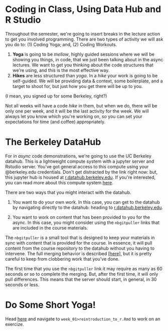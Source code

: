 # Coding in Class, Using Data Hub and R Studio
Throughout the semester, we're going to insert breaks in the lecture action to get you involved programming. There are two types of activity we will ask you do to: (1) Coding Yoga; and, (2) Coding Workouts.

1. **Yoga** is going to be *mellow*, highly guided sessions where we will be showing you things, in code, that we just been talking about in the async lectures. We want to get you thinking about the code structures that we're using, and this is the most effective way. 
2. **Hikes** are less structured than *yoga*. In a *hike*  your work is going to be self-guided. We will be providing data & context, some boilerplate, and a target to shoot for, but just how you get there will be up to you.

(I mean, you signed up for some Berkeley, right?) 

Not all weeks will have a code *hike* in them, but when we do, there will be only one per week, and it will be the last activity for the week. We will always let you know which you're working on, so you can set your expectations for time (and coffee) appropriately.

# The Berkeley DataHub 

For *in async* code demonstrations, we're going to use the UC Berkeley datahub. This is a lightweight compute system with a jupyter server and Rstudio server. You've got general access to this compute using your @berkeley.edu credentials. Don't get distracted by the link right now: but, this jupyter hub is housed at [r.datahub.berkeley.edu](https://r.datahub.berkeley.edu). If you're interested, you can read more about this compute system [here](https://jupyterhub.readthedocs.io/en/stable/).

There are two ways that you might interact with the datahub. 

1. You want to do your own work. In this case, you can get to the datahub by navigating directly to the datahub: heading to [r.datahub.berkeley.edu](r.datahub.berkeley.edu). 

2. You want to work on content that has been provided to you for the async. In this case, you might consider using the `nbgitpuller` links that are included in the course materials. 

The `nbgitpuller` is a small tool that is designed to keep your materials in sync with content that is provided for the course. In essence, it will pull content from the course repository to the datahub without you having to intervene. The full merging behavior is described [[here]](https://jupyterhub.github.io/nbgitpuller/topic/automatic-merging.html), but it is pretty careful to keep from clobbering work that you've done.  

The first time that you use the `nbgitpuller` link it may require as many as 60 seconds or so to complete the merging. But, after the first time, it will only pull differences. This means that the server should start, in general, in 30 seconds or less.

# Do Some Short Yoga! 
Head [here](http://datahub.berkeley.edu/hub/user-redirect/git-pull?repo=https://github.com/UCB-MIDS/w241&branch=master&urlpath=rstudio) and navigate to `week_01>reintroduction_to_r.Rmd` to work on an exercize.
